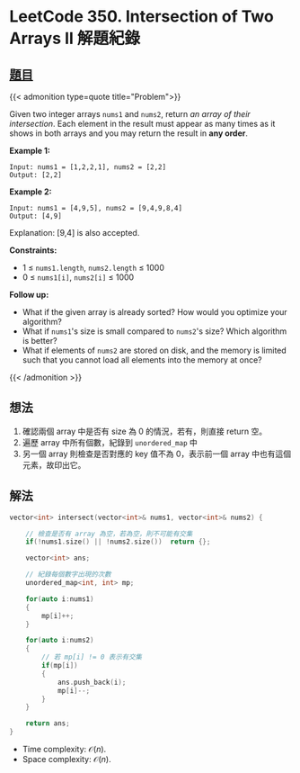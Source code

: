# LeetCode 350. Intersection of Two Arrays II 解題紀錄


## [題目](https://leetcode.com/problems/intersection-of-two-arrays-ii/)

{{< admonition type=quote title="Problem">}}

Given two integer arrays `nums1` and `nums2`, return _an array of their intersection_. Each element in the result must appear as many times as it shows in both arrays and you may return the result in **any order**.

**Example 1:**

```
Input: nums1 = [1,2,2,1], nums2 = [2,2]
Output: [2,2]
```

**Example 2:**

```
Input: nums1 = [4,9,5], nums2 = [9,4,9,8,4]
Output: [4,9]
```

Explanation: [9,4] is also accepted.

**Constraints:**

-   1 $\leq$ `nums1.length`, `nums2.length` $\leq$ 1000
-   0 $\leq$ `nums1[i]`, `nums2[i]` $\leq$ 1000

**Follow up:**

-   What if the given array is already sorted? How would you optimize your algorithm?
-   What if `nums1`'s size is small compared to `nums2`'s size? Which algorithm is better?
-   What if elements of `nums2` are stored on disk, and the memory is limited such that you cannot load all elements into the memory at once?

{{< /admonition >}}

## 想法

1. 確認兩個 array 中是否有 size 為 0 的情況，若有，則直接 return 空。
2. 遍歷 array 中所有個數，紀錄到 `unordered_map` 中
3. 另一個 array 則檢查是否對應的 key 值不為 0，表示前一個 array 中也有這個元素，故印出它。

## 解法

```cpp
vector<int> intersect(vector<int>& nums1, vector<int>& nums2) {

    // 檢查是否有 array 為空，若為空，則不可能有交集
    if(!nums1.size() || !nums2.size())  return {};

    vector<int> ans;

    // 紀錄每個數字出現的次數
    unordered_map<int, int> mp;

    for(auto i:nums1)
    {
        mp[i]++;
    }

    for(auto i:nums2)
    {
        // 若 mp[i] != 0 表示有交集
        if(mp[i])
        {
            ans.push_back(i);
            mp[i]--;
        }
    }

    return ans;
}
```

-   Time complexity: $\mathcal{O}(n)$.
-   Space complexity: $\mathcal{O}(n)$.


